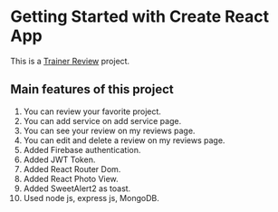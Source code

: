 # Getting Started with Create React App

This is a [Trainer Review](https://trainer-review.web.app/) project.

## Main features of this project

1. You can review your favorite project.
2. You can add service on add service page.
3. You can see your review on my reviews page.
4. You can edit and delete a review on my reviews page.
5. Added Firebase authentication.
6. Added JWT Token.
7. Added React Router Dom.
8. Added React Photo View.
9. Added SweetAlert2 as toast.
10. Used node js, express js, MongoDB.

 
 
